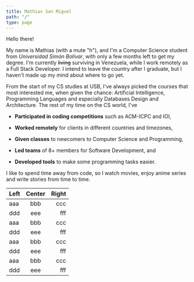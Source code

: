 ```yaml
---
title: Mathias San Miguel
path: "/"
type: page
---
```


Hello there! 

My name is Mathias (with a mute "h"), and I'm a Computer Science student from _Universidad Simón Bolívar_, with only a few months left to get my degree. I'm currently ~~living~~ surviving in Venezuela, while I work remotely as a Full Stack Developer. I intend to leave the country after I graduate, but I haven't made up my mind about where to go yet.

From the start of my CS studies at USB, I've always picked the courses that most interested me, when given the chance: Artificial Intelligence, Programming Languages and especially Databases Design and Architecture. The rest of my time on the CS world, I've 

+ **Participated in coding competitions** such as ACM-ICPC and IOI,

+ **Worked remotely** for clients in different countries and timezones,

+ **Given classes** to newcomers to Computer Science and Programming,

+ **Led teams** of 8+ members for Software Development, and

+ **Developed tools** to make some programming tasks easier. 

I like to spend time away from code, so I watch movies, enjoy anime series and write stories from time to time.

| Left | Center | Right |
|:-----|:------:|------:|
|aaa   |bbb     |ccc    |
|ddd   |eee     |fff    |
|aaa   |bbb     |ccc    |
|ddd   |eee     |fff    |
|aaa   |bbb     |ccc    |
|ddd   |eee     |fff    |
|aaa   |bbb     |ccc    |
|ddd   |eee     |fff    |
